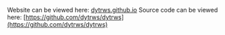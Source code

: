 Website can be viewed here: [dytrws.github.io](https://dytrws.github.io)
Source code can be viewed here: [https://github.com/dytrws/dytrws](https://github.com/dytrws/dytrws)
